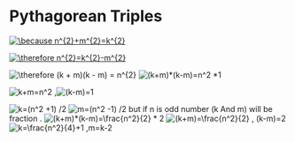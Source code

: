 # Pythagorean Triples 
  <a href="https://www.codecogs.com/eqnedit.php?latex=\because&space;n^{2}&plus;m^{2}=k^{2}" target="_blank"><img src="https://latex.codecogs.com/gif.latex?\because&space;n^{2}&plus;m^{2}=k^{2}" title="\because n^{2}+m^{2}=k^{2}" /></a>
  
  <a href="https://www.codecogs.com/eqnedit.php?latex=\therefore&space;n^{2}=k^{2}-m^{2}" target="_blank"><img src="https://latex.codecogs.com/gif.latex?\therefore&space;n^{2}=k^{2}-m^{2}" title="\therefore n^{2}=k^{2}-m^{2}" /></a>
  
  <img src="https://latex.codecogs.com/gif.latex?\therefore&space;(k&space;&plus;&space;m)(k&space;-&space;m)&space;=&space;n^{2}" title="\therefore (k + m)(k - m) = n^{2}" />
  
  <img src="https://latex.codecogs.com/gif.latex?(k&plus;m)*(k-m)=n^2&space;*1" title="(k+m)*(k-m)=n^2 *1" />
  
  <img src="https://latex.codecogs.com/gif.latex?k&plus;m=n^2&space;," title="k+m=n^2 ," /><img src="https://latex.codecogs.com/gif.latex?(k-m)=1" title="(k-m)=1" />
  
  <img src="https://latex.codecogs.com/gif.latex?k=(n^2&space;&plus;1)&space;/2" title="k=(n^2 +1) /2" /> 
  <img src="https://latex.codecogs.com/gif.latex?m=(n^2&space;-1)&space;/2" title="m=(n^2 -1) /2" />
  but if n is odd number (k And m) will be fraction . 
  
<img src="https://latex.codecogs.com/gif.latex?(k&plus;m)*(k-m)=\frac{n^2}{2}&space;*&space;2" title="(k+m)*(k-m)=\frac{n^2}{2} * 2" />

<img src="https://latex.codecogs.com/gif.latex?(k&plus;m)=\frac{n^2}{2}&space;,&space;(k-m)=2" title="(k+m)=\frac{n^2}{2} , (k-m)=2" />

<img src="https://latex.codecogs.com/gif.latex?k=\frac{n^2}{4}&plus;1&space;,m=k-2" title="k=\frac{n^2}{4}+1 ,m=k-2" />
